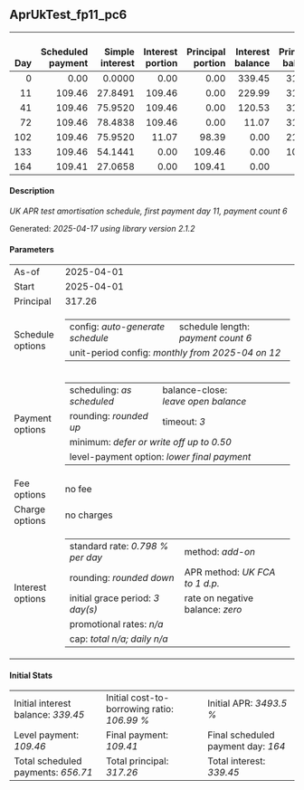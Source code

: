 <h2>AprUkTest_fp11_pc6</h2>
<table>
    <thead style="vertical-align: bottom;">
        <th style="text-align: right;">Day</th>
        <th style="text-align: right;">Scheduled payment</th>
        <th style="text-align: right;">Simple interest</th>
        <th style="text-align: right;">Interest portion</th>
        <th style="text-align: right;">Principal portion</th>
        <th style="text-align: right;">Interest balance</th>
        <th style="text-align: right;">Principal balance</th>
        <th style="text-align: right;">Total simple interest</th>
        <th style="text-align: right;">Total interest</th>
        <th style="text-align: right;">Total principal</th>
    </thead>
    <tr style="text-align: right;">
        <td class="ci00">0</td>
        <td class="ci01" style="white-space: nowrap;">0.00</td>
        <td class="ci02">0.0000</td>
        <td class="ci03">0.00</td>
        <td class="ci04">0.00</td>
        <td class="ci05">339.45</td>
        <td class="ci06">317.26</td>
        <td class="ci07">0.0000</td>
        <td class="ci08">0.00</td>
        <td class="ci09">0.00</td>
    </tr>
    <tr style="text-align: right;">
        <td class="ci00">11</td>
        <td class="ci01" style="white-space: nowrap;">109.46</td>
        <td class="ci02">27.8491</td>
        <td class="ci03">109.46</td>
        <td class="ci04">0.00</td>
        <td class="ci05">229.99</td>
        <td class="ci06">317.26</td>
        <td class="ci07">27.8491</td>
        <td class="ci08">109.46</td>
        <td class="ci09">0.00</td>
    </tr>
    <tr style="text-align: right;">
        <td class="ci00">41</td>
        <td class="ci01" style="white-space: nowrap;">109.46</td>
        <td class="ci02">75.9520</td>
        <td class="ci03">109.46</td>
        <td class="ci04">0.00</td>
        <td class="ci05">120.53</td>
        <td class="ci06">317.26</td>
        <td class="ci07">103.8011</td>
        <td class="ci08">218.92</td>
        <td class="ci09">0.00</td>
    </tr>
    <tr style="text-align: right;">
        <td class="ci00">72</td>
        <td class="ci01" style="white-space: nowrap;">109.46</td>
        <td class="ci02">78.4838</td>
        <td class="ci03">109.46</td>
        <td class="ci04">0.00</td>
        <td class="ci05">11.07</td>
        <td class="ci06">317.26</td>
        <td class="ci07">182.2849</td>
        <td class="ci08">328.38</td>
        <td class="ci09">0.00</td>
    </tr>
    <tr style="text-align: right;">
        <td class="ci00">102</td>
        <td class="ci01" style="white-space: nowrap;">109.46</td>
        <td class="ci02">75.9520</td>
        <td class="ci03">11.07</td>
        <td class="ci04">98.39</td>
        <td class="ci05">0.00</td>
        <td class="ci06">218.87</td>
        <td class="ci07">258.2369</td>
        <td class="ci08">339.45</td>
        <td class="ci09">98.39</td>
    </tr>
    <tr style="text-align: right;">
        <td class="ci00">133</td>
        <td class="ci01" style="white-space: nowrap;">109.46</td>
        <td class="ci02">54.1441</td>
        <td class="ci03">0.00</td>
        <td class="ci04">109.46</td>
        <td class="ci05">0.00</td>
        <td class="ci06">109.41</td>
        <td class="ci07">312.3810</td>
        <td class="ci08">339.45</td>
        <td class="ci09">207.85</td>
    </tr>
    <tr style="text-align: right;">
        <td class="ci00">164</td>
        <td class="ci01" style="white-space: nowrap;">109.41</td>
        <td class="ci02">27.0658</td>
        <td class="ci03">0.00</td>
        <td class="ci04">109.41</td>
        <td class="ci05">0.00</td>
        <td class="ci06">0.00</td>
        <td class="ci07">339.4469</td>
        <td class="ci08">339.45</td>
        <td class="ci09">317.26</td>
    </tr>
</table>
<h4>Description</h4>
<p><i>UK APR test amortisation schedule, first payment day 11, payment count 6</i></p>
<p>Generated: <i>2025-04-17 using library version 2.1.2</i></p>
<h4>Parameters</h4>
<table>
    <tr>
        <td>As-of</td>
        <td>2025-04-01</td>
    </tr>
    <tr>
        <td>Start</td>
        <td>2025-04-01</td>
    </tr>
    <tr>
        <td>Principal</td>
        <td>317.26</td>
    </tr>
    <tr>
        <td>Schedule options</td>
        <td>
            <table>
                <tr>
                    <td>config: <i>auto-generate schedule</i></td>
                    <td>schedule length: <i><i>payment count</i> 6</i></td>
                </tr>
                <tr>
                    <td colspan="2" style="white-space: nowrap;">unit-period config: <i>monthly from 2025-04 on 12</i></td>
                </tr>
            </table>
        </td>
    </tr>
    <tr>
        <td>Payment options</td>
        <td>
            <table>
                <tr>
                    <td>scheduling: <i>as scheduled</i></td>
                    <td>balance-close: <i>leave&nbsp;open&nbsp;balance</i></td>
                </tr>
                <tr>
                    <td>rounding: <i>rounded up</i></td>
                    <td>timeout: <i>3</i></td>
                </tr>
                <tr>
                    <td colspan='2'>minimum: <i>defer&nbsp;or&nbsp;write&nbsp;off&nbsp;up&nbsp;to&nbsp;0.50</i></td>
                </tr>
                <tr>
                    <td colspan='2'>level-payment option: <i>lower&nbsp;final&nbsp;payment</i></td>
                </tr>
            </table>
        </td>
    </tr>
    <tr>
        <td>Fee options</td>
        <td>no fee
        </td>
    </tr>
    <tr>
        <td>Charge options</td>
        <td>no charges
        </td>
    </tr>
    <tr>
        <td>Interest options</td>
        <td>
            <table>
                <tr>
                    <td>standard rate: <i>0.798 % per day</i></td>
                    <td>method: <i>add-on</i></td>
                </tr>
                <tr>
                    <td>rounding: <i>rounded down</i></td>
                    <td>APR method: <i>UK FCA to 1 d.p.</i></td>
                </tr>
                <tr>
                    <td>initial grace period: <i>3 day(s)</i></td>
                    <td>rate on negative balance: <i>zero</i></td>
                </tr>
                <tr>
                    <td colspan="2">promotional rates: <i><i>n/a</i></i></td>
                </tr>
                <tr>
                    <td colspan="2">cap: <i>total <i>n/a</i>; daily <i>n/a</i></td>
                </tr>
            </table>
        </td>
    </tr>
</table>
<h4>Initial Stats</h4>
<table>
    <tr>
        <td>Initial interest balance: <i>339.45</i></td>
        <td>Initial cost-to-borrowing ratio: <i>106.99 %</i></td>
        <td>Initial APR: <i>3493.5 %</i></td>
    </tr>
    <tr>
        <td>Level payment: <i>109.46</i></td>
        <td>Final payment: <i>109.41</i></td>
        <td>Final scheduled payment day: <i>164</i></td>
    </tr>
    <tr>
        <td>Total scheduled payments: <i>656.71</i></td>
        <td>Total principal: <i>317.26</i></td>
        <td>Total interest: <i>339.45</i></td>
    </tr>
</table>
